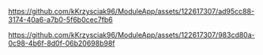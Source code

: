

https://github.com/kKrzysciak96/ModuleApp/assets/122617307/ad95cc88-3174-40a6-a7b0-5f6b0cec7fb6



https://github.com/kKrzysciak96/ModuleApp/assets/122617307/983cd80a-0c98-4b6f-8d0f-06b20698b98f

